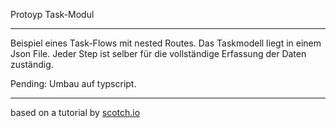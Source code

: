 Protoyp Task-Modul
*******************************************
Beispiel eines Task-Flows mit nested Routes.
Das Taskmodell liegt in einem Json File. Jeder Step ist selber für die vollständige Erfassung der Daten zuständig.

Pending: Umbau auf typscript.


********************************************
based on a tutorial by <a class="text-info" href="http://scotch.io" target="_blank">scotch.io</a></p>
